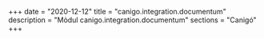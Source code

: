 +++
date        = "2020-12-12"
title       = "canigo.integration.documentum"
description = "Mòdul canigo.integration.documentum"
sections    = "Canigó"
+++